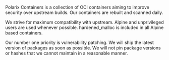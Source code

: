 Polarix Containers is a collection of OCI containers aiming to improve security over upstream builds. Our containers are rebuilt and scanned daily.

We strive for maximum compatibility with upstream. Alpine and unprivileged users are used whenever possible. hardened_malloc is included in all Alpine based containers.

Our number one priority is vulnerability patching. We will ship the latest version of packages as soon as possible. We will not pin package versions or hashes that we cannot maintain in a reasonable manner.
